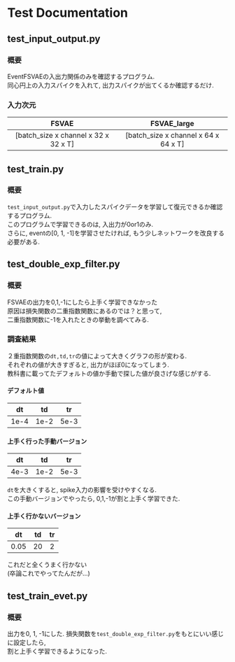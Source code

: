 # Test Documentation

## test_input_output.py
### 概要
EventFSVAEの入出力関係のみを確認するプログラム.  
同心円上の入力スパイクを入れて, 出力スパイクが出てくるか確認するだけ. 

### 入力次元
|                FSVAE                 |             FSVAE_large              |
| :----------------------------------: | :----------------------------------: |
| [batch_size x channel x 32 x 32 x T] | [batch_size x channel x 64 x 64 x T] |

## test_train.py
### 概要
`test_input_output.py`で入力したスパイクデータを学習して復元できるか確認するプログラム.  
このプログラムで学習できるのは, 入出力が0or1のみ.  
さらに, eventの[0, 1, -1]を学習させたければ, もう少しネットワークを改良する必要がある.  

## test_double_exp_filter.py
### 概要
FSVAEの出力を0,1,-1にしたら上手く学習できなかった  
原因は損失関数の二重指数関数にあるのでは？と思って,  
二重指数関数に-1を入れたときの挙動を調べてみる.  

### 調査結果
２重指数関数の`dt,td,tr`の値によって大きくグラフの形が変わる.  
それぞれの値が大きすぎると, 出力がほぼ0になってしまう.  
教科書に載ってたデフォルトの値か手動で探した値が良さげな感じがする.  

#### デフォルト値
|  dt   |  td   |  tr   |
| :---: | :---: | :---: |
| 1e-4  | 1e-2  | 5e-3  |
  
#### 上手く行った手動バージョン
|  dt   |  td   |  tr   |
| :---: | :---: | :---: |
| 4e-3  | 1e-2  | 5e-3  |

`dt`を大きくすると, spike入力の影響を受けやすくなる.  
この手動バージョンでやったら, 0,1,-1が割と上手く学習できた.

#### 上手く行かないバージョン
|  dt   |  td   |  tr   |
| :---: | :---: | :---: |
| 0.05  |  20   |   2   |

これだと全くうまく行かない  
(卒論これでやってたんだが...)  

## test_train_evet.py
### 概要
出力を0, 1, -1にした.
損失関数を`test_double_exp_filter.py`をもとにいい感じに設定したら,  
割と上手く学習できるようになった.
